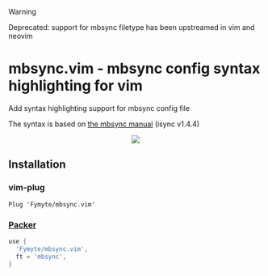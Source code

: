 > [!WARNING]
> Deprecated: support for mbsync filetype has been upstreamed in vim and neovim

# mbsync.vim - mbsync config syntax highlighting for vim

Add syntax highlighting support for mbsync config file

The syntax is based on [the mbsync manual](https://isync.sourceforge.io/mbsync.html) (isync v1.4.4)

<center>
<img src="https://user-images.githubusercontent.com/34305318/195992431-ae0ff041-40ba-412a-aaa5-e0de454ca884.png">
</center>


## Installation

### vim-plug
```vim
Plug 'Fymyte/mbsync.vim'
```

### [Packer](https://github.com/wbthomason/packer.nvim)
```lua
use {
  'Fymyte/mbsync.vim',
  ft = 'mbsync',
}
```
